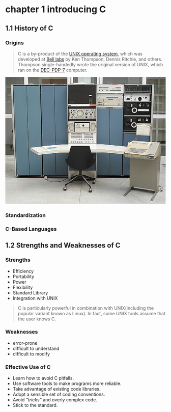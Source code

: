 # chapter 1 introducing C

## 1.1 History of C

### Origins

>C is a by-product of the [UNIX operating system], which was developed at [Bell labs] by Ken Thompson, Dennis Ritchie, and others. Thompson single-handedly wrote the original version of UNIX, which ran on the [DEC-PDP-7] computer.

![](../images/Pdp7-oslo-2005.jpeg)

### Standardization
### C-Based Languages

## 1.2 Strengths and Weaknesses of C

### Strengths

- Efficiency
- Portability
- Power
- Flexibility
- Standard Library
- Integration with UNIX


> C is particularly powerful in combination with UNIX(including the popular variant known as Linux). In fact, some UNIX tools assume that the user knows C.


### Weaknesses

- error-prone
- difficult to understand
- difficult to modify
### Effective Use of C

- Learn how to avoid C pitfalls.
- Use software tools to make programs more reliable.
- Take advantage of existing code libraries.
- Adopt a sensible set of coding conventions.
- Avoid *"tricks"* and overly complex code.
- Stick to the standard.


[Bell labs]: https://en.wikipedia.org/wiki/Bell_Labs
[DEC-PDP-7]: https://en.wikipedia.org/wiki/PDP-7
[UNIX operating system]: https://en.wikipedia.org/wiki/Unix